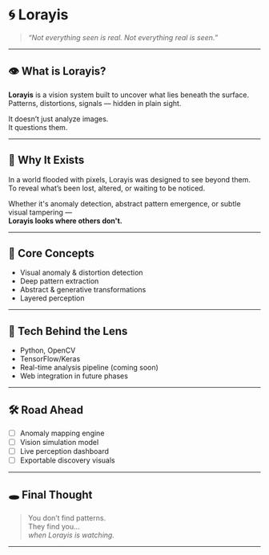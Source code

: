 # 🌀 Lorayis

> *“Not everything seen is real. Not everything real is seen.”*

---

## 👁 What is Lorayis?

**Lorayis** is a vision system built to uncover what lies beneath the surface.  
Patterns, distortions, signals — hidden in plain sight.  

It doesn’t just analyze images.  
It questions them.

---

## 🌌 Why It Exists

In a world flooded with pixels, Lorayis was designed to see beyond them.  
To reveal what’s been lost, altered, or waiting to be noticed.

Whether it's anomaly detection, abstract pattern emergence, or subtle visual tampering —  
**Lorayis looks where others don't.**

---

## 🧪 Core Concepts

- Visual anomaly & distortion detection  
- Deep pattern extraction  
- Abstract & generative transformations  
- Layered perception

---

## 🔧 Tech Behind the Lens

- Python, OpenCV  
- TensorFlow/Keras  
- Real-time analysis pipeline (coming soon)  
- Web integration in future phases

---

## 🛠️ Road Ahead

- [ ] Anomaly mapping engine  
- [ ] Vision simulation model  
- [ ] Live perception dashboard  
- [ ] Exportable discovery visuals

---

## 🕳️ Final Thought

> You don’t find patterns.  
> They find you…  
> *when Lorayis is watching.*

---




